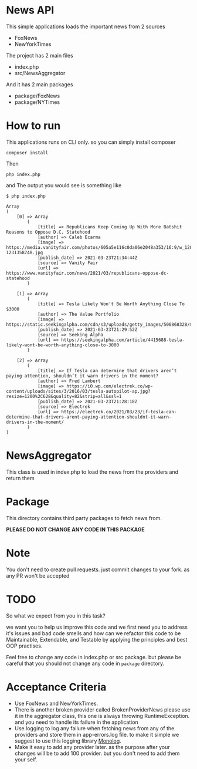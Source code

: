 # News API

This simple applications loads the important news from 2 sources
- FoxNews
- NewYorkTimes

The project has 2 main files
- index.php
- src/NewsAggregator

And it has 2 main packages
- package/FoxNews
- package/NYTimes

# How to run
This applications runs on CLI only. so you can simply install composer
```shell script
composer install
``` 
Then
```shell script
php index.php
```

and The output you would see is something like 
```shell script
$ php index.php

Array
(
    [0] => Array
        (
            [title] => Republicans Keep Coming Up With More Batshit Reasons to Oppose D.C. Statehood
            [author] => Caleb Ecarma
            [image] => https://media.vanityfair.com/photos/605a5e116c0da06e2048a353/16:9/w_1280,c_limit/GettyImages-1231358748.jpg
            [publish_date] => 2021-03-23T21:34:44Z
            [source] => Vanity Fair
            [url] => https://www.vanityfair.com/news/2021/03/republicans-oppose-dc-statehood
        )

    [1] => Array
        (
            [title] => Tesla Likely Won't Be Worth Anything Close To $3000
            [author] => The Value Portfolio
            [image] => https://static.seekingalpha.com/cdn/s3/uploads/getty_images/506868328/medium_image_506868328.jpg
            [publish_date] => 2021-03-23T21:29:52Z
            [source] => Seeking Alpha
            [url] => https://seekingalpha.com/article/4415688-tesla-likely-wont-be-worth-anything-close-to-3000
        )

    [2] => Array
        (
            [title] => If Tesla can determine that drivers aren’t paying attention, shouldn’t it warn drivers in the moment?
            [author] => Fred Lambert
            [image] => https://i0.wp.com/electrek.co/wp-content/uploads/sites/3/2016/03/tesla-autopilot-ap.jpg?resize=1200%2C628&quality=82&strip=all&ssl=1
            [publish_date] => 2021-03-23T21:28:18Z
            [source] => Electrek
            [url] => https://electrek.co/2021/03/23/if-tesla-can-determine-that-drivers-arent-paying-attention-shouldnt-it-warn-drivers-in-the-moment/
        )
)
```


# NewsAggregator
This class is used in index.php to load the news from the providers and return them

# Package
This directory contains third party packages to fetch news from. 

**PLEASE DO NOT CHANGE ANY CODE IN THIS PACKAGE**

# Note
You don't need to create pull requests. just commit changes to your fork. as any PR won't be accepted

# TODO

So what we expect from you in this task? 

we want you to help us improve this code and we first need you to address it's issues and bad code smells and how can we refactor this code to be Maintainable, Extendable, and Testable by applying the principles and best OOP practises.

Feel free to change any code in index.php or src package. but please be careful that you should not change any code in `package` directory.

# Acceptance Criteria

- Use FoxNews and NewYorkTimes.
- There is another broken provider called BrokenProviderNews please use it in the aggregator class, this one is always throwing RuntimeException. and you need to handle its failure in the application
- Use logging to log any failure when fetching news from any of the providers and store them in app-errors.log file. to make it simple we suggest to use this logging library [Monolog](https://github.com/Seldaek/monolog).
- Make it easy to add any provider later. as the purpose after your changes will be to add 100 provider. but you don't need to add them your self.